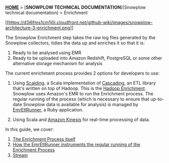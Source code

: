 [**HOME**](Home) > [**SNOWPLOW TECHNICAL DOCUMENTATION**](Snowplow technical documentation) > Enrichment

[[https://d3i6fms1cm1j0i.cloudfront.net/github-wiki/images/snowplow-architecture-3-enrichment.png]]

The Snowplow Enrichment step takes the raw log files generated by the
Snowplow collectors, tidies the data up and enriches it so that it is:

1. Ready to be analysed using EMR
2. Ready to be uploaded into Amazon Redshift, PostgreSQL or some other
alternative storage mechanism for analysis

The current enrichment process provides 2 options for developers to use:

1. Using [Scalding][scalding], a Scala implementation of [Cascading][cascading], an ETL library that's written on top of Hadoop. This is the [Hadoop Enrichment][hadoop-enrich]. Snowplow uses Amazon's EMR to run the Enrichment process. The regular running of the process (which is necessary to ensure that up-to-date Snowplow data is available for analysis) is managed by [EmrEtlRunner][emr-etl-runner], a Ruby application.

2. Using Scala and [Amazon Kinesis][kinesis] for real-time processing
of data.

In this guide, we cover:

1. [The Enrichment Process itself](The-enrichment-process)
2. [How the EmrEtlRunner instruments the regular running of the Enrichment Process][emr-etl-runner]
3. [Stream](stream-enrich)


[scalding]: https://github.com/twitter/scalding
[cascading]: http://www.cascading.org/
[kinesis]: http://aws.amazon.com/kinesis/
[emr-etl-runner]: EmrEtlRunner
[hadoop-enrich]: https://github.com/snowplow/snowplow/tree/master/3-enrich/scala-hadoop-enrich
